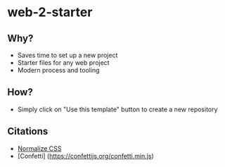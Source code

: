 # web-2-starter

## Why?
* Saves time to set up a new project
* Starter files for any web project
* Modern process and tooling

## How?
* Simply click on "Use this template" button to create a new repository

## Citations 
* [Normalize CSS](https://necolas.github.io/normalize.css/)
* [Confetti] (https://confettijs.org/confetti.min.js)
<!-- font share
real favicon -->